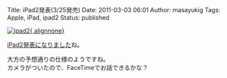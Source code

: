 Title: iPad2発表(3/25発売)
Date: 2011-03-03 06:01
Author: masayukig
Tags: Apple, iPad, ipad2
Status: published

[![ipad2](http://farm6.static.flickr.com/5216/5492201767_9a1d9f0de1_m.jpg){.alignnone}](http://www.flickr.com/photos/31362181@N08/5492201767/ "ipad2")

[iPad2発表になりました](http://www.apple.com/jp/ipad/)ね。

大方の予想通りの仕様のようですね。  
カメラがついたので、FaceTimeでお話できるかな？
